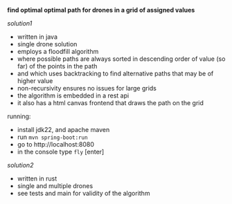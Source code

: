 **find optimal optimal path for drones in a grid of assigned values**

*solution1*
* written in java
* single drone solution
* employs a floodfill algorithm
* where possible paths are always sorted in descending order of value (so far) of the points in the path
* and which uses backtracking to find alternative paths that may be of higher value
* non-recursivity ensures no issues for large grids
* the algorithm is embedded in a rest api
* it also has a html canvas frontend that draws the path on the grid

running:
* install jdk22, and apache maven
* run `mvn spring-boot:run`
* go to http://localhost:8080
* in the console type `fly` [enter]

*solution2*
* written in rust
* single and multiple drones
* see tests and main for validity of the algorithm
